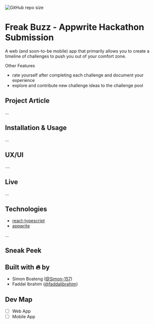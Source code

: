 ![GitHub repo size](https://img.shields.io/github/repo-size/faddalibrahim/freak-buzz)

# Freak Buzz - Appwrite Hackathon Submission

A web (and soon-to-be mobile) app that primarily allows you to create a timeline of challenges to push you out of your comfort zone.

Other Features

- rate yourself after completing each challenge and document your experience
- explore and contribute new challenge ideas to the challenge pool

## Project Article

...

## Installation & Usage

...

## UX/UI

....

## Live

...

## Technologies

- [react-typescript](https://react.dev/)
- [appwrite](https://appwrite.io/)

...

## Sneak Peek

## Built with 🔥 by

- Simon Boateng ([@Simon-157](https://github.com/Simon-157))
- Faddal Ibrahim ([@faddalibrahim](https://github.com/faddalibrahim))

## Dev Map

- [ ] Web App
- [ ] Mobile App
